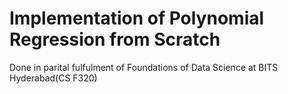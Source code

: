 # Implementation of Polynomial Regression from Scratch
Done in parital fulfulment of Foundations of Data Science at BITS Hyderabad(CS F320)
